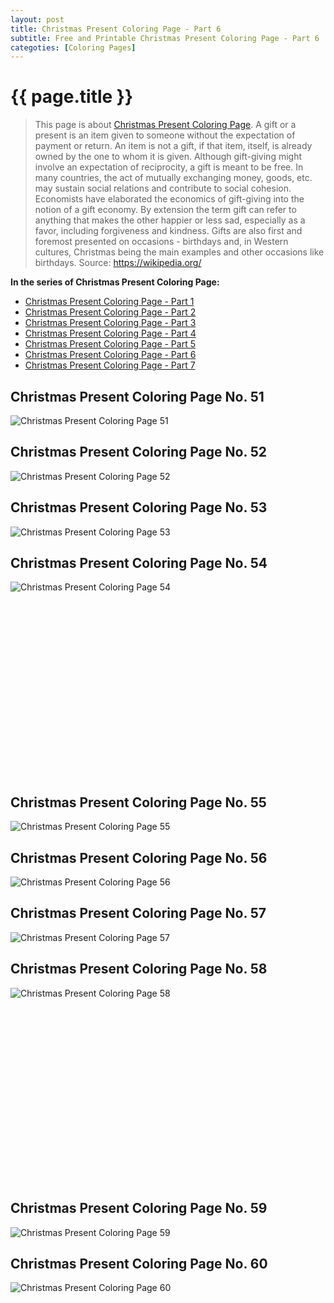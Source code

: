 ```yaml
---
layout: post
title: Christmas Present Coloring Page - Part 6
subtitle: Free and Printable Christmas Present Coloring Page - Part 6
categoties: [Coloring Pages]
---
```

{{ page.title }}
================
> This page is about [Christmas Present Coloring Page](https://freecoloringpages.github.io/). A gift or a present is an item given to someone without the expectation of payment or return. An item is not a gift, if that item, itself, is already owned by the one to whom it is given. Although gift-giving might involve an expectation of reciprocity, a gift is meant to be free. In many countries, the act of mutually exchanging money, goods, etc. may sustain social relations and contribute to social cohesion. Economists have elaborated the economics of gift-giving into the notion of a gift economy. By extension the term gift can refer to anything that makes the other happier or less sad, especially as a favor, including forgiveness and kindness. Gifts are also first and foremost presented on occasions - birthdays and, in Western cultures, Christmas being the main examples and other occasions like birthdays. Source: https://wikipedia.org/

**In the series of Christmas Present Coloring Page:**

* [Christmas Present Coloring Page - Part 1](https://freecoloringpages.github.io/2017/11/21/Christmas-Present-Coloring-Page-part-1.html)
* [Christmas Present Coloring Page - Part 2](https://freecoloringpages.github.io/2017/11/21/Christmas-Present-Coloring-Page-part-2.html)
* [Christmas Present Coloring Page - Part 3](https://freecoloringpages.github.io/2017/11/21/Christmas-Present-Coloring-Page-part-3.html)
* [Christmas Present Coloring Page - Part 4](https://freecoloringpages.github.io/2017/11/21/Christmas-Present-Coloring-Page-part-4.html)
* [Christmas Present Coloring Page - Part 5](https://freecoloringpages.github.io/2017/11/21/Christmas-Present-Coloring-Page-part-5.html)
* [Christmas Present Coloring Page - Part 6](https://freecoloringpages.github.io/2017/11/21/Christmas-Present-Coloring-Page-part-6.html)
* [Christmas Present Coloring Page - Part 7](https://freecoloringpages.github.io/2017/11/21/Christmas-Present-Coloring-Page-part-7.html)

## Christmas Present Coloring Page No. 51
![Christmas Present Coloring Page 51](https://freecoloringpages.github.io/img/Christmas-Present-Coloring-Page%20(51).jpg "Christmas Present Coloring Page 51")

## Christmas Present Coloring Page No. 52
![Christmas Present Coloring Page 52](https://freecoloringpages.github.io/img/Christmas-Present-Coloring-Page%20(52).jpg "Christmas Present Coloring Page 52")

## Christmas Present Coloring Page No. 53
![Christmas Present Coloring Page 53](https://freecoloringpages.github.io/img/Christmas-Present-Coloring-Page%20(53).jpg "Christmas Present Coloring Page 53")

## Christmas Present Coloring Page No. 54
![Christmas Present Coloring Page 54](https://freecoloringpages.github.io/img/Christmas-Present-Coloring-Page%20(54).jpg "Christmas Present Coloring Page 54")

<script async src="//pagead2.googlesyndication.com/pagead/js/adsbygoogle.js"></script><!-- Texxtonly --><ins class="adsbygoogle" style="display:inline-block;width:336px;height:280px" data-ad-client="ca-pub-6753140515841889" data-ad-slot="3207852233"></ins><script>(adsbygoogle = window.adsbygoogle || []).push({}); </script>

## Christmas Present Coloring Page No. 55
![Christmas Present Coloring Page 55](https://freecoloringpages.github.io/img/Christmas-Present-Coloring-Page%20(55).jpg "Christmas Present Coloring Page 55")

## Christmas Present Coloring Page No. 56
![Christmas Present Coloring Page 56](https://freecoloringpages.github.io/img/Christmas-Present-Coloring-Page%20(56).jpg "Christmas Present Coloring Page 56")

## Christmas Present Coloring Page No. 57
![Christmas Present Coloring Page 57](https://freecoloringpages.github.io/img/Christmas-Present-Coloring-Page%20(57).jpg "Christmas Present Coloring Page 57")

## Christmas Present Coloring Page No. 58
![Christmas Present Coloring Page 58](https://freecoloringpages.github.io/img/Christmas-Present-Coloring-Page%20(58).jpg "Christmas Present Coloring Page 58")

<script async src="//pagead2.googlesyndication.com/pagead/js/adsbygoogle.js"></script><!-- Texxtonly --><ins class="adsbygoogle" style="display:inline-block;width:336px;height:280px" data-ad-client="ca-pub-6753140515841889" data-ad-slot="3207852233"></ins><script>(adsbygoogle = window.adsbygoogle || []).push({}); </script>

## Christmas Present Coloring Page No. 59
![Christmas Present Coloring Page 59](https://freecoloringpages.github.io/img/Christmas-Present-Coloring-Page%20(59).jpg "Christmas Present Coloring Page 59")

## Christmas Present Coloring Page No. 60
![Christmas Present Coloring Page 60](https://freecoloringpages.github.io/img/Christmas-Present-Coloring-Page%20(60).jpg "Christmas Present Coloring Page 60")

